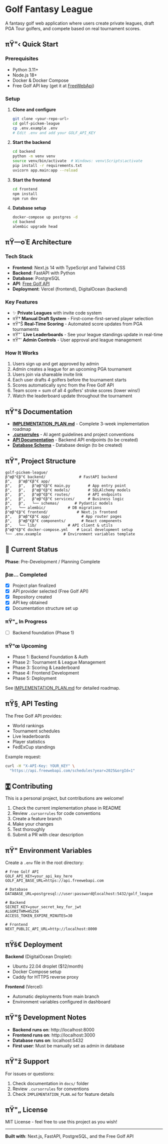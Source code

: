 # Golf Fantasy League

A fantasy golf web application where users create private leagues, draft PGA Tour golfers, and compete based on real tournament scores.

## πŸ"‹ Quick Start

### Prerequisites
- Python 3.11+
- Node.js 18+
- Docker & Docker Compose
- Free Golf API key (get it at [FreeWebApi](https://freewebapi.com/sports-apis/golf-api/))

### Setup

1. **Clone and configure**
   ```bash
   git clone <your-repo-url>
   cd golf-pickem-league
   cp .env.example .env
   # Edit .env and add your GOLF_API_KEY
   ```

2. **Start the backend**
   ```bash
   cd backend
   python -m venv venv
   source venv/bin/activate  # Windows: venv\Scripts\activate
   pip install -r requirements.txt
   uvicorn app.main:app --reload
   ```

3. **Start the frontend**
   ```bash
   cd frontend
   npm install
   npm run dev
   ```

4. **Database setup**
   ```bash
   docker-compose up postgres -d
   cd backend
   alembic upgrade head
   ```

## πŸ—οΈ Architecture

### Tech Stack
- **Frontend**: Next.js 14 with TypeScript and Tailwind CSS
- **Backend**: FastAPI with Python
- **Database**: PostgreSQL
- **API**: [Free Golf API](https://freewebapi.com/sports-apis/golf-api/)
- **Deployment**: Vercel (frontend), DigitalOcean (backend)

### Key Features
- ✨ **Private Leagues** with invite code system
- πŸ† **Manual Draft System** - First-come-first-served player selection
- πŸ"Š **Real-Time Scoring** - Automated score updates from PGA tournaments
- πŸ"ˆ **Live Leaderboards** - See your league standings update in real-time
- πŸ"' **Admin Controls** - User approval and league management

### How It Works
1. Users sign up and get approved by admin
2. Admin creates a league for an upcoming PGA tournament
3. Users join via shareable invite link
4. Each user drafts 4 golfers before the tournament starts
5. Scores automatically sync from the Free Golf API
6. Team score = sum of all 4 golfers' stroke scores (lower wins!)
7. Watch the leaderboard update throughout the tournament

## πŸ"š Documentation

- **[IMPLEMENTATION_PLAN.md](./IMPLEMENTATION_PLAN.md)** - Complete 3-week implementation roadmap
- **[.cursorrules](./.cursorrules)** - AI agent guidelines and project conventions
- **[API Documentation](./docs/API.md)** - Backend API endpoints (to be created)
- **[Database Schema](./docs/DATABASE.md)** - Database design (to be created)

## πŸ"‚ Project Structure

```
golf-pickem-league/
β"œβ"€β"€ backend/               # FastAPI backend
β"‚   β"œβ"€β"€ app/
β"‚   β"‚   β"œβ"€β"€ main.py        # App entry point
β"‚   β"‚   β"œβ"€β"€ models/        # SQLAlchemy models
β"‚   β"‚   β"œβ"€β"€ routes/        # API endpoints
β"‚   β"‚   β"œβ"€β"€ services/      # Business logic
β"‚   β"‚   └── schemas/       # Pydantic models
β"‚   └── alembic/          # DB migrations
β"œβ"€β"€ frontend/             # Next.js frontend
β"‚   β"œβ"€β"€ app/              # App router pages
β"‚   β"œβ"€β"€ components/       # React components
β"‚   └── lib/              # API client & utils
β"œβ"€β"€ docker-compose.yml    # Local development setup
└── .env.example          # Environment variables template
```

## 🎯 Current Status

**Phase**: Pre-Development / Planning Complete

### βœ… Completed
- [x] Project plan finalized
- [x] API provider selected (Free Golf API)
- [x] Repository created
- [x] API key obtained
- [x] Documentation structure set up

### πŸ"„ In Progress
- [ ] Backend foundation (Phase 1)

### πŸ"œ Upcoming
- Phase 1: Backend Foundation & Auth
- Phase 2: Tournament & League Management
- Phase 3: Scoring & Leaderboard
- Phase 4: Frontend Development
- Phase 5: Deployment

See [IMPLEMENTATION_PLAN.md](./IMPLEMENTATION_PLAN.md) for detailed roadmap.

## πŸ§ͺ API Testing

The Free Golf API provides:
- World rankings
- Tournament schedules
- Live leaderboards
- Player statistics
- FedExCup standings

Example request:
```bash
curl -H "X-API-Key: YOUR_KEY" \
  "https://api.freewebapi.com/schedules?year=2025&orgId=1"
```

## 🀝 Contributing

This is a personal project, but contributions are welcome!

1. Check the current implementation phase in README
2. Review `.cursorrules` for code conventions
3. Create a feature branch
4. Make your changes
5. Test thoroughly
6. Submit a PR with clear description

## πŸ" Environment Variables

Create a `.env` file in the root directory:

```env
# Free Golf API
GOLF_API_KEY=your_api_key_here
GOLF_API_BASE_URL=https://api.freewebapi.com

# Database
DATABASE_URL=postgresql://user:password@localhost:5432/golf_league

# Backend
SECRET_KEY=your_secret_key_for_jwt
ALGORITHM=HS256
ACCESS_TOKEN_EXPIRE_MINUTES=30

# Frontend
NEXT_PUBLIC_API_URL=http://localhost:8000
```

## πŸš€ Deployment

**Backend** (DigitalOcean Droplet):
- Ubuntu 22.04 droplet ($12/month)
- Docker Compose setup
- Caddy for HTTPS reverse proxy

**Frontend** (Vercel):
- Automatic deployments from main branch
- Environment variables configured in dashboard

## πŸ"§ Development Notes

- **Backend runs on**: http://localhost:8000
- **Frontend runs on**: http://localhost:3000
- **Database runs on**: localhost:5432
- **First user**: Must be manually set as admin in database

## πŸ"ž Support

For issues or questions:
1. Check documentation in `docs/` folder
2. Review `.cursorrules` for conventions
3. Check `IMPLEMENTATION_PLAN.md` for feature details

## πŸ"„ License

MIT License - feel free to use this project as you wish!

---

**Built with**: Next.js, FastAPI, PostgreSQL, and the Free Golf API

